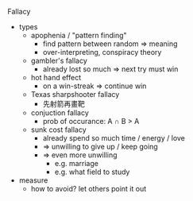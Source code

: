 
Fallacy
- types
	- apophenia / "pattern finding"
		- find pattern between random => meaning
		- over-interpreting, conspiracy theory
	- gambler's fallacy
		- already lost so much => next try must win
	- hot hand effect
		- on a win-streak => continue win
	- Texas sharpshooter fallacy
		- 先射箭再畫靶
	- conjuction fallacy
		- prob of occurance: A $\cap$ B > A
	- sunk cost fallacy
		- already spend so much time / energy / love
		- => unwilling to give up / keep going
		- => even more unwilling
			- e.g. marriage
			- e.g. what field to study
- measure
	- how to avoid? let others point it out